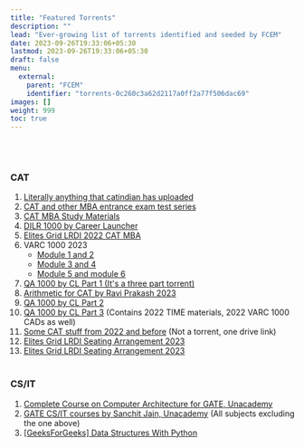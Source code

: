 ```yaml
---
title: "Featured Torrents"
description: ""
lead: "Ever-growing list of torrents identified and seeded by FCEM"
date: 2023-09-26T19:33:06+05:30
lastmod: 2023-09-26T19:33:06+05:30
draft: false
menu:
  external:
    parent: "FCEM"
    identifier: "torrents-0c260c3a62d2117a0ff2a77f506dac69"
images: []
weight: 999
toc: true
---
```

<br><br>

### CAT

1. [Literally anything that catindian has uploaded](https://1337x.to/user/catindian/)
2. [CAT and other MBA entrance exam test series](https://1337x.to/torrent/5710134/CAT-and-other-MBA-entrance-exam-test-series/)
3. [CAT MBA Study Materials](https://1337x.to/torrent/5712552/CAT-MBA-Study-Materials/)
4. [DILR 1000 by Career Launcher](https://1337x.to/torrent/5714102/DILR-1000-by-Career-Launcher/)
5. [Elites Grid LRDI 2022 CAT MBA](https://1337x.to/torrent/5709039/Elites-Grid-LRDI-2022-CAT-MBA/)
6. VARC 1000 2023
    - [Module 1 and 2](https://1337x.to/torrent/5751073/VARC-1000-2023-by-Gejo-1/)
    - [Module 3 and 4](https://1337x.to/torrent/5752420/VARC-1000-2023-by-Gejo-2/)
    - [Module 5 and module 6](https://1337x.to/torrent/5756273/VARC-1000-by-Gejo-3/)
7. [QA 1000 by CL Part 1 (It's a three part torrent)](https://1337x.to/torrent/5762913/QA-1000-2023-1/)
8. [Arithmetic for CAT by Ravi Prakash 2023](https://1337x.to/torrent/5779214/Arithmetic-for-CAT-by-Ravi-Prakash-2023/)
9. [QA 1000 by CL Part 2](https://1337x.to/torrent/5788985/QA-1000-2-2023-by-ARKKS/)
10. [QA 1000 by CL Part 3](https://1337x.to/torrent/5811457/QA-1000-3_TIME_VARC-1000-CADs/) (Contains 2022 TIME materials, 2022 VARC 1000 CADs as well)
11. [Some CAT stuff from 2022 and before](https://iitkgpacin-my.sharepoint.com/:f:/g/personal/mdhussainnew52_iitkgp_ac_in/EvLLERyBPo9PnlspPQa-uIkBEV0GoY1QUYZ-zbTTTJDJ1Q?e=ZErdsK) (Not a torrent, one drive link)
12. [Elites Grid LRDI Seating Arrangement 2023](https://1337x.to/torrent/5824667/Elites-Grid-DILR-Seating-Arrangement-Lessons-for-CAT-2023/)
13. [Elites Grid LRDI Seating Arrangement 2023](https://1337x.to/torrent/5825035/Elites-Grid-LRDI-2023-Matrix-Arrangement-lessons-for-cat/)
<br><br>

### CS/IT

1. [Complete Course on Computer Architecture for GATE, Unacademy](https://1337x.to/torrent/5750926/Complete-Course-on-Computer-Architecture-for-GATE/)
2. [GATE CS/IT courses by Sanchit Jain, Unacademy](https://1337x.to/torrent/5774055/GATE-CS-IT-courses-by-Sanchit-Jain-Unacademy/) (All subjects excluding the one above)
3. [[GeeksForGeeks] Data Structures With Python](https://1337x.to/torrent/5725276/GeeksForGeeks-Data-Structures-With-Python/)
